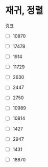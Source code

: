 # 재귀, 정렬

[링크](https://www.acmicpc.net/workbook/view/9000)

- [ ] 10870
- [ ] 17478
- [ ] 1914
- [ ] 11729
- [ ] 2630
- [ ] 2447
- [ ] 2750
- [ ] 10989
- [ ] 10814
- [ ] 1427
- [ ] 2947
- [ ] 1431
- [ ] 18870

